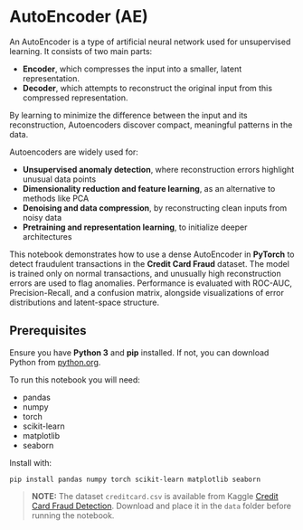 # AutoEncoder (AE)

An AutoEncoder is a type of artificial neural network used for unsupervised learning. It consists of two main parts:  
- **Encoder**, which compresses the input into a smaller, latent representation.  
- **Decoder**, which attempts to reconstruct the original input from this compressed representation.  

By learning to minimize the difference between the input and its reconstruction, Autoencoders discover compact, meaningful patterns in the data.  

Autoencoders are widely used for:  
- **Unsupervised anomaly detection**, where reconstruction errors highlight unusual data points  
- **Dimensionality reduction and feature learning**, as an alternative to methods like PCA  
- **Denoising and data compression**, by reconstructing clean inputs from noisy data  
- **Pretraining and representation learning**, to initialize deeper architectures  

This notebook demonstrates how to use a dense AutoEncoder in **PyTorch** to detect fraudulent transactions in the **Credit Card Fraud** dataset. The model is trained only on normal transactions, and unusually high reconstruction errors are used to flag anomalies. Performance is evaluated with ROC-AUC, Precision-Recall, and a confusion matrix, alongside visualizations of error distributions and latent-space structure.




## Prerequisites

Ensure you have **Python 3** and **pip** installed. If not, you can download Python from [python.org](https://www.python.org/).

To run this notebook you will need:
- pandas  
- numpy  
- torch  
- scikit-learn  
- matplotlib  
- seaborn

Install with:

```
pip install pandas numpy torch scikit-learn matplotlib seaborn
```
> **NOTE:** The dataset `creditcard.csv` is available from Kaggle [Credit Card Fraud Detection](https://www.kaggle.com/datasets/mlg-ulb/creditcardfraud). Download and place it in the `data` folder before running the notebook.